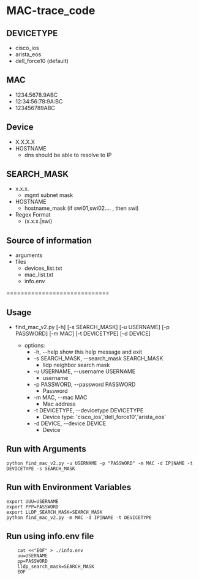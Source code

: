 # MAC-trace_code

## DEVICETYPE
* cisco_ios
* arista_eos
* dell_force10 (default)

## MAC
* 1234.5678.9ABC
* 12:34:56:78:9A:BC
* 123456789ABC

## Device
* X.X.X.X
* HOSTNAME 
    * dns should be able to resolve to IP

## SEARCH_MASK
* x.x.x.
    * mgmt subnet mask
* HOSTNAME
    * hostname_mask (if swi01,swi02.... , then swi)
* Regex Format
    * (x.x.x.|swi)

## Source of information
* arguments
* files
    * devices_list.txt
    * mac_list.txt
    * info.env

=============================
## Usage
* find_mac_v2.py [-h] [-s SEARCH_MASK] [-u USERNAME] [-p PASSWORD] [-m MAC] [-t DEVICETYPE] [-d DEVICE]

    * options:
        * -h, --help        show this help message and exit
        * -s SEARCH_MASK, --search_mask SEARCH_MASK
            * lldp neighbor search mask
        * -u USERNAME, --username USERNAME
            * username
        * -p PASSWORD, --password PASSWORD
            * Password
        * -m MAC, --mac MAC
            * Mac address
        * -t DEVICETYPE, --devicetype DEVICETYPE
            * Device type: 'cisco_ios','dell_force10','arista_eos'
        * -d DEVICE, --device DEVICE
            * Device

## Run with Arguments
```
python find_mac_v2.py -u USERNAME -p "PASSWORD" -m MAC -d IP|NAME -t DEVICETYPE -s SEARCH_MASK
```

## Run with Environment Variables
```
export UUU=USERNAME
export PPP=PASSWORD
export LLDP_SEARCH_MASK=SEARCH_MASK
python find_mac_v2.py -m MAC -d IP|NAME -t DEVICETYPE
```
## Run using info.env file
```
    cat <<"EOF" > ./info.env
    uu=USERNAME
    pp=PASSWORD
    lldp_search_mask=SEARCH_MASK
    EOF

```